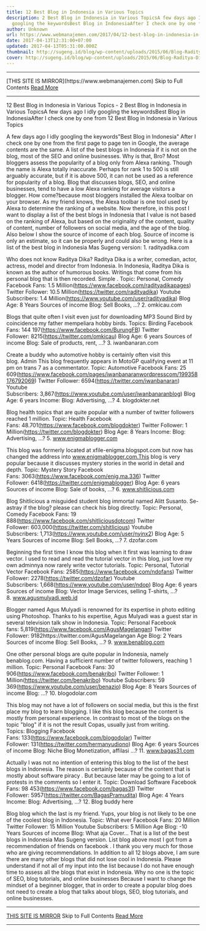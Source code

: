 ```yaml
---
title: 12 Best Blog in Indonesia in Various Topics
description: 2 Best Blog in Indonesia in Various TopicsA few days ago I idly
  googling the keywordsBest Blog in IndonesiaAfter I check one by one from
author: Unknown
url: https://www.webmanajemen.com/2017/04/12-best-blog-in-indonesia-in-various.html
date: 2017-04-13T12:31:00+07:00
updated: 2017-04-13T05:31:00.000Z
thumbnail: http://sugeng.id/blog/wp-content/uploads/2015/06/Blog-Raditya-Dika-800x392.png
cover: http://sugeng.id/blog/wp-content/uploads/2015/06/Blog-Raditya-Dika-800x392.png
---
```


<hr/> [THIS SITE IS MIRROR](https://www.webmanajemen.com) Skip to Full Contents <a href="https://www.webmanajemen.com/2017/04/12-best-blog-in-indonesia-in-various.html" rel="follow" class="button" id="read-more">Read More</a> <hr/> 12 Best Blog in Indonesia in Various Topics - 2 Best Blog in Indonesia in Various TopicsA few days ago I idly googling the keywordsBest Blog in IndonesiaAfter I check one by one from 12 Best Blog in Indonesia in Various Topics


A few days ago I idly googling the keywords"Best Blog in Indonesia"
After I check one by one from the first page to page ten in Google, the average contents are the same. A list of the best blogs in Indonesia if it is not on the blog, most of the SEO and online businesses.
Why is that, Bro?
Most bloggers assess the popularity of a blog only from Alexa ranking. Though the name is Alexa totally inaccurate. Perhaps for rank 1 to 500 is still arguably accurate, but if it is above 500, it can not be used as a reference for popularity of a blog.
Blog that discusses blogs, SEO, and online businesses, tend to have a low Alexa ranking for average visitors a blogger. How come?because most bloggers installed the Alexa toolbar on your browser.
As my friend knows, the Alexa toolbar is one tool used by Alexa to determine the ranking of a website.
Now therefore, in this post I want to display a list of the best blogs in Indonesia that I value is not based on the ranking of Alexa, but based on the originality of the content, quality of content, number of followers on social media, and the age of the blog.
Also below I show the source of income of each blog. Source of income is only an estimate, so it can be properly and could also be wrong.
Here is a list of the best blog in Indonesia Mas Sugeng version:
1. radityadika.com

Who does not know Raditya Dika? Raditya Dika is a writer, comedian, actor, actress, model and director from Indonesia. In Indonesia, Raditya Dika is known as the author of humorous books. Writings that come from his personal blog that is then recorded. Simple .
Topic: Personal, Comedy
Facebook Fans: 1.5 Million(https://www.facebook.com/radityadikapages)
Twitter Follower: 10.5 Million(https://twitter.com/radityadika)
Youtube Subscribers: 1.4 Million(https://www.youtube.com/user/radityadika)
Blog Age: 8 Years
Sources of income Blog: Sell Books, ...?
2. omkicau.com

Blogs that quite often I visit even just for downloading MP3 Sound Bird by coincidence my father mempeliara hobby birds.
Topics: Birding
Facebook Fans: 144 197(https://www.facebook.com/BurungFB)
Twitter Follower: 8215(https://twitter.com/omkicau)
Blog Age: 6 years
Sources of income Blog: Sale of products, rent, ...?
3. iwanbanaran.com

Create a buddy who automotive hobby is certainly often visit this blog. Admin This blog frequently appears in MotoGP qualifying event at 11 pm on trans 7 as a commentator.
Topic: Automotive
Facebook Fans: 25 609(https://www.facebook.com/pages/iwanbanaranwordpresscom/199358176792069)
Twitter Follower: 6594(https://twitter.com/iwanbanaran)
Youtube Subscribers: 3,867(https://www.youtube.com/user/iwanbanaranblog)
Blog Age: 6 years
Income: Blog: Advertising, ...?
4. blogdokter.net

Blog health topics that are quite popular with a number of twitter followers reached 1 million.
Topic: Health
Facebook Fans: 48.701(https://www.facebook.com/blogdokter)
Twitter Follower: 1 Million(https://twitter.com/blogdokter)
Blog Age: 8 Years
Income: Blog: Advertising, ...?
5. www.enigmablogger.com

This blog was formerly located at xfile-enigma.blogspot.com but now has changed the address into www.enigmablogger.com.This blog is very popular because it discusses mystery stories in the world in detail and depth.
Topic: Mystery Story
Facebook Fans: 3063(https://www.facebook.com/enig.ma.336)
Twitter Follower: 6418(https://twitter.com/enigmablogger)
Blog Age: 6 years
Sources of income Blog: Sale of books, ...?
6. www.shitlicious.com

Blog Shitlicious a misguided student blog immortal named Alitt Susanto. Se-astray if the blog? please can check his blog directly.
Topic: Personal, Comedy
Facebook Fans: 19 888(https://www.facebook.com/shitliciousdotcom)
Twitter Follower: 603,000(https://twitter.com/shitlicious)
Youtube Subscribers: 1,713(https://www.youtube.com/user/nyinx2)
Blog Age: 5 Years
Sources of income Blog: Sell Books, ...?
7. dzofar.com

Beginning the first time I know this blog when it first was learning to draw vector. I used to read and read the tutorial vector in this blog, just love my own adminnya now rarely write vector tutorials.
Topic: Personal, Tutorial Vector
Facebook Fans: 2585(https://www.facebook.com/ndofans)
Twitter Follower: 2278(https://twitter.com/dzofar)
Youtube Subscribers: 1,668(https://www.youtube.com/user/ndop)
Blog Age: 6 years
Sources of income Blog: Vector Image Services, selling T-shirts, ...?
8. www.agusmulyadi.web.id

Blogger named Agus Mulyadi is renowned for its expertise in photo editing using Photoshop. Thanks to his expertise, Agus Mulyadi was a guest star in several television talk show in Indonesia.
Topic: Personal
Facebook fans: 5,819(https://www.facebook.com/AgusMagelangan)
Twitter Follower: 9182https://twitter.com/AgusMagelangan
Age Blog: 2 Years
Sources of income Blog: Sell Books, ...?
9. www.benablog.com

One other personal blogs are quite popular in Indonesia, namely benablog.com. Having a sufficient number of twitter followers, reaching 1 million.
Topic: Personal
Facebook Fans: 30 906(https://www.facebook.com/benakribo)
Twitter Follower: 1 Million(https://twitter.com/benakribo)
Youtube Subscribers: 59 369(https://www.youtube.com/user/benazio)
Blog Age: 8 Years
Sources of income Blog: ...?
10. blogodolar.com

This blog may not have a lot of followers on social media, but this is the first place my blog to learn blogging. I like this blog because the content is mostly from personal experience. In contrast to most of the blogs on the topic "blog" if it is not the result Copas, usually just from writing.
Topics: Blogging
Facebook Fans: 133(https://www.facebook.com/blogodolar)
Twitter Follower: 131(https://twitter.com/hermanyudiono)
Blog Age: 6 years
Sources of income Blog: Niche Blog Monetization, affilasi ...?
11. www.bagas31.com

Actually I was not no intention of entering this blog to the list of the best blogs in Indonesia. The reason is certainly because of the content that is mostly about software piracy . But because later may be going to a lot of protests in the comments so I enter it.
Topic: Download Software
Facebook Fans: 98 453(https://www.facebook.com/bagas31)
Twitter Follower: 5957(https://twitter.com/BagasPramudita)
Blog Age: 4 Years
Income: Blog: Advertising, ...?
12. Blog buddy here

Blog blog which the last is my friend. Yups, your blog is not likely to be one of the coolest blog in Indonesia.
Topic: What ever
Facebook Fans: 20 Million
Twitter Follower: 15 Million
Youtube Subscribers: 5 Million
Age Blog: -10 Years
Sources of income Blog: What aja
Cover…
That is a list of the best blogs in Indonesia Mas Sugeng version. List blog above most I got from a recommendation of friends on facebook . I thank you very much for those who are giving recommendations.
In addition to all 12 blogs above, I am sure there are many other blogs that did not lose cool in Indonesia. Please understand if not all of my input into the list because I do not have enough time to assess all the blogs that exist in Indonesia.
Why no one is the topic of SEO, blog tutorials, and online businesses
Because I want to change the mindset of a beginner blogger, that in order to create a popular blog does not need to create a blog that talks about blogs, SEO, blog tutorials, and online businesses. <hr/> [THIS SITE IS MIRROR](https://www.webmanajemen.com) Skip to Full Contents <a href="https://www.webmanajemen.com/2017/04/12-best-blog-in-indonesia-in-various.html" rel="follow" class="button" id="read-more">Read More</a> <hr/>